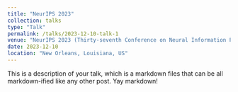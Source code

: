 ```yaml
---
title: "NeurIPS 2023"
collection: talks
type: "Talk"
permalink: /talks/2023-12-10-talk-1
venue: "NeurIPS 2023 (Thirty-seventh Conference on Neural Information Processing Systems)"
date: 2023-12-10
location: "New Orleans, Louisiana, US"
---
```


This is a description of your talk, which is a markdown files that can be all markdown-ified like any other post. Yay markdown!
